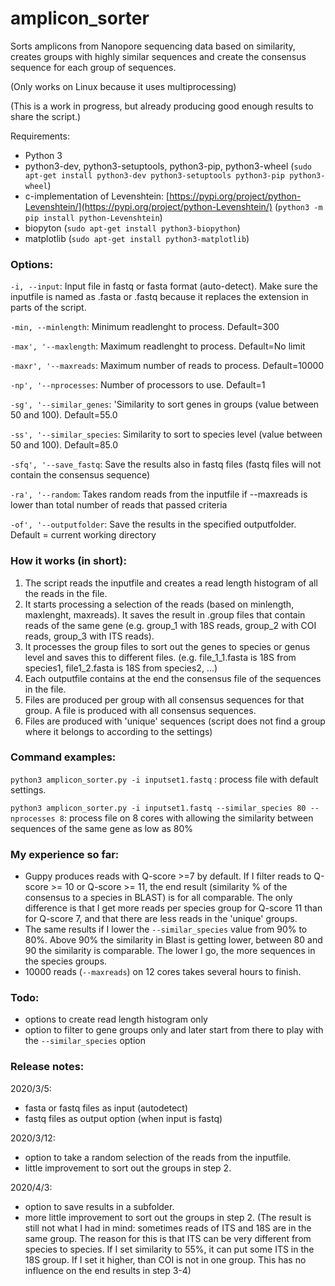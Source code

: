 # amplicon_sorter

Sorts amplicons from Nanopore sequencing data based on similarity, creates groups with highly similar sequences and create the consensus sequence for each group of sequences.

(Only works on Linux because it uses multiprocessing)

(This is a work in progress, but already producing good enough results to share the script.)

Requirements:

-   Python 3
-   python3-dev, python3-setuptools, python3-pip, python3-wheel (`sudo apt-get install python3-dev python3-setuptools python3-pip python3-wheel`)
-   c-implementation of Levenshtein: [https://pypi.org/project/python-Levenshtein/](https://pypi.org/project/python-Levenshtein/) (`python3 -m pip install python-Levenshtein`)
-   biopyton (`sudo apt-get install python3-biopython`)
-   matplotlib (`sudo apt-get install python3-matplotlib`)

### Options:

`-i, --input`: Input file in fastq or fasta format (auto-detect). Make sure the inputfile is named as .fasta or .fastq because it replaces the extension in parts of the script.

`-min, --minlength`: Minimum readlenght to process. Default=300

`-max', '--maxlength`: Maximum readlenght to process. Default=No limit

`-maxr', '--maxreads`: Maximum number of reads to process. Default=10000

`-np', '--nprocesses`: Number of processors to use. Default=1

`-sg', '--similar_genes`: 'Similarity to sort genes in groups (value between 50 and 100). Default=55.0

`-ss', '--similar_species`: Similarity to sort to species level (value between 50 and 100). Default=85.0

`-sfq', '--save_fastq`: Save the results also in fastq files (fastq files will not contain the consensus sequence)

`-ra', '--random`: Takes random reads from the inputfile if --maxreads is lower than total number of reads that passed criteria

`-of', '--outputfolder`: Save the results in the specified outputfolder. Default = current working directory

### How it works (in short):

1.  The script reads the inputfile and creates a read length histogram of all the reads in the file.
2.  It starts processing a selection of the reads (based on minlength, maxlenght, maxreads). It saves the result in .group files that contain reads of the same gene (e.g. group_1 with 18S reads, group_2 with COI reads, group_3 with ITS reads).
3.  It processes the group files to sort out the genes to species or genus level and saves this to different files. (e.g. file_1_1.fasta is 18S from species1, file1_2.fasta is 18S from species2, ...)
4.  Each outputfile contains at the end the consensus file of the sequences in the file.
5.  Files are produced per group with all consensus sequences for that group. A file is produced with all consensus sequences.
6.  Files are produced with 'unique' sequences (script does not find a group where it belongs to according to the settings)

### Command examples:

`python3 amplicon_sorter.py -i inputset1.fastq` : process file with default settings.

`python3 amplicon_sorter.py -i inputset1.fastq --similar_species 80 --nprocesses 8`: process file on 8 cores with allowing the similarity between sequences of the same gene as low as 80%

### My experience so far:

-   Guppy produces reads with Q-score >=7 by default. If I filter reads to Q-score >= 10 or Q-score >= 11, the end result (similarity % of the consensus to a species in BLAST) is for all comparable. The only difference is that I get more reads per species group for Q-score 11 than for Q-score 7, and that there are less reads in the 'unique' groups.
-   The same results if I lower the `--similar_species` value from 90% to 80%. Above 90% the similarity in Blast is getting lower, between 80 and 90 the similarity is comparable. The lower I go, the more sequences in the species groups.
-   10000 reads (`--maxreads`) on 12 cores takes several hours to finish.

### Todo:

-   options to create read length histogram only
-   option to filter to gene groups only and later start from there to play with the `--similar_species` option

### Release notes:

2020/3/5:

-   fasta or fastq files as input (autodetect)
-   fastq files as output option (when input is fastq)

2020/3/12:

-   option to take a random selection of the reads from the inputfile.
-   little improvement to sort out the groups in step 2.

2020/4/3:

 - option to save results in a subfolder.
 - more little improvement to sort out the groups in step 2. (The result is still not what I had in mind: sometimes reads of ITS and 18S are in the same group.  The reason for this is that ITS can be very different from species to species.  If I set similarity to 55%, it can put some ITS in the 18S group.  If I set it higher, than COI is not in one group.  This has no influence on the end results in step 3-4) 

